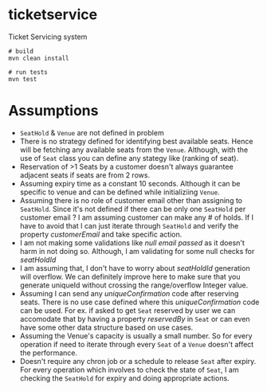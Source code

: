 # ticketservice
Ticket Servicing system

```
# build
mvn clean install
```

```
# run tests
mvn test
```

# Assumptions
- ```SeatHold``` & ```Venue``` are not defined in problem 
- There is no strategy defined for identifying best available seats. Hence will be fetching any available seats from the ```Venue```. Although, with the use of ```Seat``` class you can define any stategy like (ranking of seat).
- Reservation of >1 Seats by a customer doesn't always guarantee adjacent seats if seats are from 2 rows.
- Assuming expiry time as a constant 10 seconds. Although it can be specific to venue and can be defined while initializiing ```Venue```. 
- Assuming there is no role of customer email other than assigning to ```SeatHold```. Since it's not defined if there can be only one ```SeatHold``` per customer email ? I am assuming customer can make any # of holds. If I have to avoid that I can just iterate through ```SeatHold``` and verify the property *customerEmail* and take specific action.
- I am not making some validations like *null email passed* as it doesn't harm in not doing so. Although, I am validating for some null checks for *seatHoldId*
- I am assuming that, I don't have to worry about *seatHoldId* generation will overflow. We can definitely improve here to make sure that you generate uniqueId without crossing the range/overflow Integer value.
- Assuming I can send any *uniqueConfirmation* code after reserving seats. There is no use case defined where this *uniqueConfirmation* code can be used. For ex. if asked to get ```Seat``` reserved by user we can accomodate that by having a property *reservedBy* in ```Seat``` or can even have some other data structure based on use cases.
- Assuming the Venue's capacity is usually a small number. So for every operation if need to iterate through every ```Seat``` of a ```Venue``` doesn't affect the performance.
- Doesn't require any chron job or a schedule to release ```Seat``` after expiry. For every operation which involves to check the state of ```Seat```, I am checking the ```SeatHold``` for expiry and doing appropriate actions.
